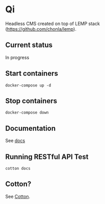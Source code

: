 # Qi

Headless CMS created on top of LEMP stack (https://github.com/chonla/lemp).

## Current status

In progress

## Start containers

```
docker-compose up -d
```

## Stop containers

```
docker-compose down
```

## Documentation

See [docs](https://chonla.github.io/qi/)

## Running RESTful API Test

```
cotton docs
```

## Cotton?

See [Cotton](https://github.com/chonla/cotton).